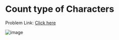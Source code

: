 # Count type of Characters

Problem Link: [Click here](https://www.geeksforgeeks.org/problems/count-type-of-characters3635/1?page=4&difficulty=School&sortBy=submissions)

![image](https://github.com/pilipi-puu-puu/Coding-challenge/assets/87390353/5d75090a-0bb3-4daf-a8f7-cf721f05d006)
